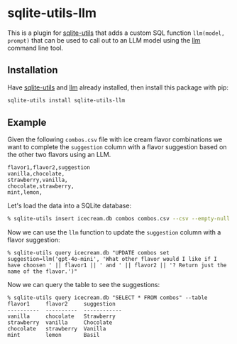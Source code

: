 # sqlite-utils-llm

This is a plugin for [sqlite-utils](https://sqlite-utils.datasette.io) that adds a custom SQL function `llm(model, prompt)` that can be used to call out to an LLM model using the [llm](https://llm.datasette.io) command line tool.

## Installation

Have [sqlite-utils](https://sqlite-utils.datasette.io/en/stable/installation.html) and [llm](https://llm.datasette.io/en/stable/setup.html) already installed, then install this package with pip:

```bash
sqlite-utils install sqlite-utils-llm
```

## Example

Given the following `combos.csv` file with ice cream flavor combinations we want to complete the `suggestion` column with a flavor suggestion based on the other two flavors using an LLM.

```csv
flavor1,flavor2,suggestion
vanilla,chocolate,
strawberry,vanilla,
chocolate,strawberry,
mint,lemon,
```

Let's load the data into a SQLite database:

```bash
% sqlite-utils insert icecream.db combos combos.csv --csv --empty-null
```

Now we can use the `llm` function to update the `suggestion` column with a flavor suggestion:

```
% sqlite-utils query icecream.db "UPDATE combos set suggestion=llm('gpt-4o-mini', 'What other flavor would I like if I have choosen ' || flavor1 || ' and ' || flavor2 || '? Return just the name of the flavor.')"
```

Now we can query the table to see the suggestions:

```
% sqlite-utils query icecream.db "SELECT * FROM combos" --table
flavor1     flavor2     suggestion
----------  ----------  ------------
vanilla     chocolate   Strawberry
strawberry  vanilla     Chocolate
chocolate   strawberry  Vanilla
mint        lemon       Basil
```
